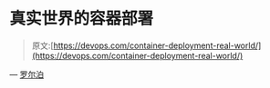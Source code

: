 # 真实世界的容器部署

> 原文:[https://devops.com/container-deployment-real-world/](https://devops.com/container-deployment-real-world/)

— [罗尔泊](https://devops.com/author/breselman/)